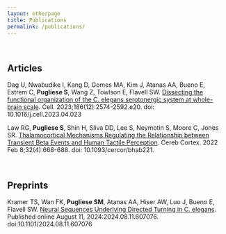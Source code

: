 ```yaml
---
layout: otherpage
title: Publications
permalink: /publications/
---
```

<br><h2>Articles</h2>

Dag U, Nwabudike I, Kang D, Gomes MA, Kim J, Atanas AA, Bueno E, Estrem C, **Pugliese S**, Wang Z, Towlson E, Flavell SW. [Dissecting the functional organization of the C. elegans serotonergic system at whole-brain scale](https://www.sciencedirect.com/science/article/pii/S0092867423004191?via%3Dihub). Cell. 2023;186(12):2574-2592.e20. doi: 10.1016/j.cell.2023.04.023

Law RG, **Pugliese S**, Shin H, Sliva DD, Lee S, Neymotin S, Moore C, Jones SR. [Thalamocortical Mechanisms Regulating the Relationship between Transient Beta Events and Human Tactile Perception](https://academic.oup.com/cercor/article/32/4/668/6350523?login=true). Cereb Cortex. 2022 Feb 8;32(4):668-688. doi: 10.1093/cercor/bhab221.

<br><h2>Preprints</h2>

Kramer TS, Wan FK, **Pugliese SM**, Atanas AA, Hiser AW, Luo J, Bueno E, Flavell SW. [Neural Sequences Underlying Directed Turning in C. elegans](https://www.biorxiv.org/content/10.1101/2024.08.11.607076v1.full). Published online August 11, 2024:2024.08.11.607076. doi:10.1101/2024.08.11.607076